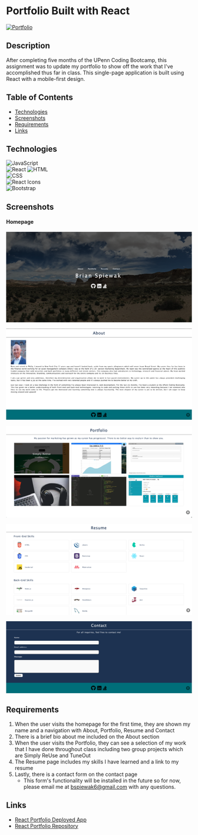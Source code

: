 # Portfolio Built with React
<a href="https://bspiewak6.github.io/portfolio-react">![Portfolio](https://img.shields.io/badge/Deployed%20App-blue.svg)</a>

## Description
After completing five months of the UPenn Coding Bootcamp, this assignment was to update my portfolio to show off the work that I've accomplished thus far in class. This single-page application is built using React with a mobile-first design. 

## Table of Contents
* [Technologies](#technologies)
* [Screenshots](#screenshots)
* [Requirements](#requirements)
* [Links](#links)

## Technologies
![JavaScript](https://img.shields.io/badge/JavaScript-F7DF1E?style=for-the-badge&logo=javascript&logoColor=black)  
![React](https://img.shields.io/badge/React-20232A?style=for-the-badge&logo=react&logoColor=61DAFB)
![HTML](https://img.shields.io/badge/HTML5-E34F26?style=for-the-badge&logo=html5&logoColor=white)  
![CSS](https://img.shields.io/badge/CSS3-1572B6?style=for-the-badge&logo=css3&logoColor=white)  
![React Icons](https://img.shields.io/badge/React%20Icons-B82669?style=for-the-badge&logo=react&logoColor=61DAFB)   
![Bootstrap](https://img.shields.io/badge/Bootstrap-563D7C?style=for-the-badge&logo=bootstrap&logoColor=white)  

## Screenshots
#### Homepage
![Screenshots](./src/assets/images/screenshot-homepage.png)  

![Screenshots](./src/assets/images/screenshot-about.png)  

![Screenshots](./src/assets/images/screenshot-portfolio.png)  

![Screenshots](./src/assets/images/screenshot-resume.png)  

![Screenshots](./src/assets/images/screenshot-contact.png)

## Requirements
1. When the user visits the homepage for the first time, they are shown my name and a navigation with About, Portfolio, Resume and Contact
2. There is a brief bio about me included on the About section
3. When the user visits the Portfolio, they can see a selection of my work that I have done throughout class including two group projects which are Simply ReUse and TuneOut
4. The Resume page includes my skills I have learned and a link to my resume
5. Lastly, there is a contact form on the contact page 
    * This form's functionality will be installed in the future so for now, please email me at bspiewak6@gmail.com with any questions.

## Links
* [React Portfolio Deployed App](https://bspiewak6.github.io/portfolio-react/)
* [React Portfolio Repository](https://github.com/bspiewak6/portfolio-react)